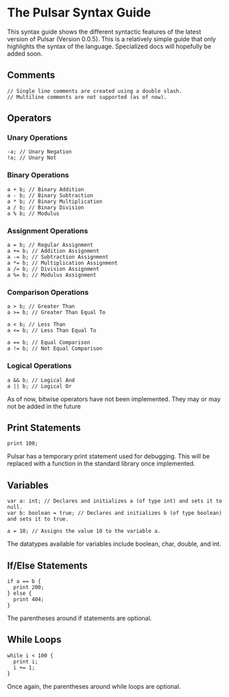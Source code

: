 # The Pulsar Syntax Guide
This syntax guide shows the different syntactic features of the latest version of Pulsar (Version 0.0.5). This is a relatively simple guide that only highlights the syntax of the language. Specialized docs will hopefully be added soon.

## Comments
```pulsar
// Single line comments are created using a double slash.
// Multiline comments are not supported (as of now).
```

## Operators
### Unary Operations
```pulsar
-a; // Unary Negation
!a; // Unary Not
```
### Binary Operations
```pulsar
a + b; // Binary Addition
a - b; // Binary Subtraction
a * b; // Binary Multiplication
a / b; // Binary Division
a % b; // Modulus
```
### Assignment Operations
```pulsar
a = b; // Regular Assignment
a += b; // Addition Assignment
a -= b; // Subtraction Assignment
a *= b; // Multiplication Assignment
a /= b; // Division Assignment
a %= b; // Modulus Assignment
```
### Comparison Operations
```pulsar
a > b; // Greater Than
a >= b; // Greater Than Equal To

a < b; // Less Than
a <= b; // Less Than Equal To

a == b; // Equal Comparison
a != b; // Not Equal Comparison
```
### Logical Operations
```pulsar
a && b; // Logical And
a || b; // Logical Or
```
As of now, bitwise operators have not been implemented. They may or may not be added in the future

## Print Statements
```pulsar
print 100;
```
Pulsar has a temporary print statement used for debugging. This will be replaced with a function in the standard library once implemented.

## Variables

```pulsar
var a: int; // Declares and initializes a (of type int) and sets it to null.
var b: boolean = true; // Declares and initializes b (of type boolean) and sets it to true.

a = 10; // Assigns the value 10 to the variable a.
```
The datatypes available for variables include boolean, char, double, and int.

## If/Else Statements
```pulsar
if a == b {
  print 200;
} else {
  print 404;
}
```
The parentheses around if statements are optional.

## While Loops
```pulsar
while i < 100 {
  print i;
  i += 1;
}
```
Once again, the parentheses around while loops are optional.
